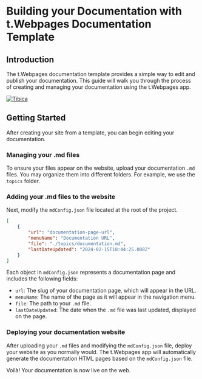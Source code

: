 # Building your Documentation with t.Webpages Documentation Template

## Introduction
The t.Webpages documentation template provides a simple way to edit and publish your documentation. This guide will walk you through the process of creating and managing your documentation using the t.Webpages app.

[![Tibica](https://i.postimg.cc/FHbHtJqb/Group-182.png)](https://postimg.cc/sMXr7131)

## Getting Started
After creating your site from a template, you can begin editing your documentation.

### Managing your .md files
To ensure your files appear on the website, upload your documentation `.md` files. You may organize them into different folders. For example, we use the `topics` folder.

### Adding your .md files to the website
Next, modify the `mdConfig.json` file located at the root of the project. 

```json
[
    {
        "url": "documentation-page-url",
        "menuName": "Documentation URL",
        "file": "./topics/documentation.md",
        "lastDateUpdated": "2024-02-15T18:44:25.088Z"
    }
]
```

Each object in `mdConfig.json` represents a documentation page and includes the following fields:

* `url`: The slug of your documentation page, which will appear in the URL.
* `menuName`: The name of the page as it will appear in the navigation menu.
* `file`: The path to your `.md` file.
* `lastDateUpdated`: The date when the `.md` file was last updated, displayed on the page.

### Deploying your documentation website
After uploading your `.md` files and modifying the `mdConfig.json` file, deploy your website as you normally would. The t.Webpages app will automatically generate the documentation HTML pages based on the `mdConfig.json` file.

Voilà! Your documentation is now live on the web.
